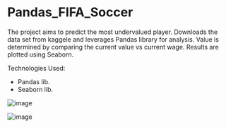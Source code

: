 # Pandas_FIFA_Soccer

The project aims to predict the most undervalued player. 
Downloads the data set from kaggele and leverages Pandas library for analysis. 
Value is determined by comparing the current value vs current wage. Results are plotted using Seaborn. 

Technologies Used:
  * Pandas lib. 
  * Seaborn lib. 





![image](https://user-images.githubusercontent.com/89990638/161448950-6475e165-2180-4893-8217-b911f54726c3.png)

![image](https://user-images.githubusercontent.com/89990638/161448991-782344f0-6050-42c0-aa4b-ab485e2cc3d1.png)


